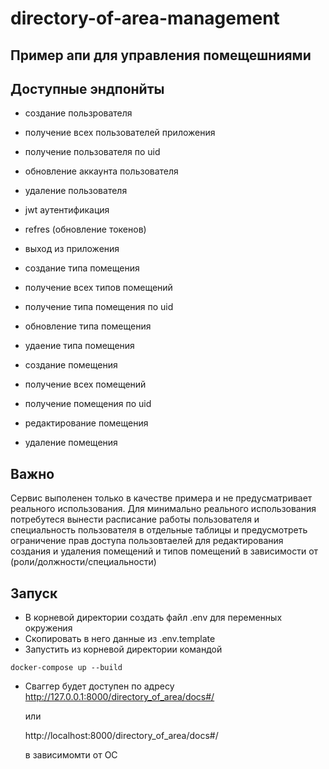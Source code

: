# directory-of-area-management

## Пример апи для управления помещешниями

## Доступные эндпонйты

* создание пользрователя
* получение всех пользователей приложения
* получение пользователя по uid
* обновление аккаунта пользователя
* удаление пользователя
* jwt аутентификация
* refres (обновление токенов)
* выход из приложения

* создание типа помещения
* получение всех типов помещений
* получение типа помещения по uid
* обновление типа помещения
* удаение типа помещения

* создание помещения
* получение всех помещений
* получение помещения по uid
* редактирование помещения
* удаление помещения

## Важно

Сервис выполенен только в качестве примера и не прeдyсматривает  реального использования. Для минимально реального использования потребутеся вынести расписание работы пользователя и специальность пользователя в отдельные таблицы и предусмотреть ограничение прав доступа пользовтаелей для редактирования создания и удаления помещений и типов помещений в зависимости от (роли/должности/специальности)

## Запуск

* В корневой директории создать файл .env для переменных окружения
* Скопировать в него данные из .env.template
* Запустить из корневой директории командой
```
docker-compose up --build
```
* Сваггер будет доступен по адресу
http://127.0.0.1:8000/directory_of_area/docs#/

    или

    http://localhost:8000/directory_of_area/docs#/

    в зависимомти от ОС
